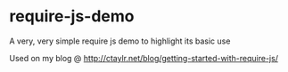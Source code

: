 # require-js-demo
A very, very simple require js demo to highlight its basic use

Used on my blog @ http://ctaylr.net/blog/getting-started-with-require-js/

